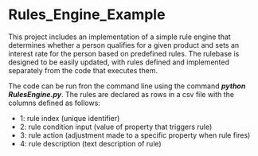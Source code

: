 # Rules_Engine_Example

This project includes an implementation of a simple rule engine that determines whether a person qualifies for a given product and sets an interest rate for the person based on predefined rules. The rulebase is designed to be easily updated, with rules defined and implemented separately from the code that executes them.

The code can be run fron the command line using the command ***python RulesEngine.py***. The rules are declared as rows in a csv file with the columns defined as follows:
- 1: rule index (unique identifier)
- 2: rule condition input (value of property that triggers rule)
- 3: rule action (adjustment made to a specific property when rule fires)
- 4: rule description (text description of rule)

